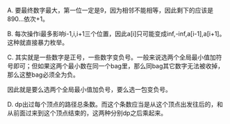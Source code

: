 A. 要最终数字最大，第一位一定是9，因为相邻不能相等，因此剩下的应该是890...依次+1。

B. 每次操作i最多影响i-1,i,i+1三个位置，因此a[i]只可能变成inf,-inf,a[i-1],a[i+1]。这种就直接暴力枚举。

C. 其实就是一些数字是正号，一些数字变负号。一般来说选两个全局最小值加符号即可；但如果这两个最小数在同一个bag里，那么同bag其它数字无法被收掉，那么这整bag必须全为负。

   因此就是要么选两个全局最小值加负号，要么选一包变负号。
   
D. dp出过每个顶点的路径总条数。而这个条数应当是从这个顶点出发往后的，和从前面过来到这个顶点结束的，这两种分别dp之后乘起来。
